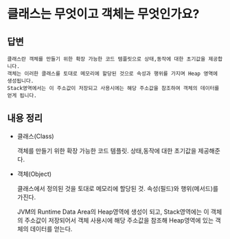 # 클래스는 무엇이고 객체는 무엇인가요?

## 답변

```
클래스란 객체를 만들기 위한 확장 가능한 코드 템플릿으로 상태,동작에 대한 초기값을 제공합니다.
객체는 이러한 클래스를 토대로 메모리에 할당된 것으로 속성과 행위를 가지며 Heap 영역에 생성됩니다.
Stack영역에서는 이 주소값이 저장되고 사용시에는 해당 주소값을 참조하여 객체의 데이터를 얻게 됩니다.
```

## 내용 정리
- 클래스(Class)

  객체를 만들기 위한 확장 가능한 코드 템플릿. 상태,동작에 대한 초기값을 제공해준다.

- 객체(Object)

  클래스에서 정의된 것을 토대로 메모리에 할당된 것. 속성(필드)와 행위(메서드)를 가진다.

  JVM의 Runtime Data Area의 Heap영역에 생성이 되고, Stack영역에는 이 객체의 주소값이 저장되어서 객체 사용시에 해당 주소값을 참조해 Heap영역에 있는 객체의 데이터를 얻는다.